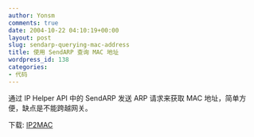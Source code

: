 ```yaml
---
author: Yonsm
comments: true
date: 2004-10-22 04:10:19+00:00
layout: post
slug: sendarp-querying-mac-address
title: 使用 SendARP 查询 MAC 地址
wordpress_id: 138
categories:
- 代码
---
```


通过 IP Helper API 中的 SendARP 发送 ARP 请求来获取 MAC 地址，简单方便，缺点是不能跨越网关。

  


下载: [IP2MAC](/assets/1098360337.rar)

  

